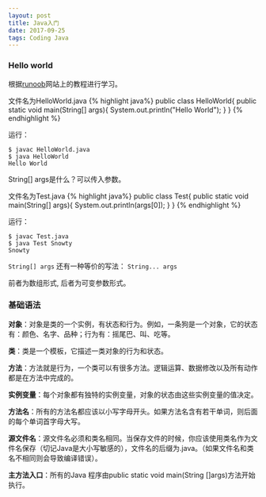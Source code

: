 ```yaml
---
layout: post
title: Java入门
date: 2017-09-25 
tags: Coding Java
---
```


### Hello world

根据[runoob](http://www.runoob.com/java/java-tutorial.html)网站上的教程进行学习。

文件名为HelloWorld.java
{% highlight java%}
public class HelloWorld{
     public static void main(String[] args){
         System.out.println("Hello World");
     }
 }
{% endhighlight %}

运行：

    $ javac HelloWorld.java
    $ java HelloWorld
    Hello World

String[] args是什么？可以传入参数。

文件名为Test.java
{% highlight java%}
public class Test{
     public static void main(String[] args){
         System.out.println(args[0]);
     }
 }
{% endhighlight %}

运行：

    $ javac Test.java
    $ java Test Snowty
    Snowty

`String[] args` 还有一种等价的写法： `String... args`

前者为数组形式, 后者为可变参数形式。


### 基础语法

**对象**：对象是类的一个实例，有状态和行为。例如，一条狗是一个对象，它的状态有：颜色、名字、品种；行为有：摇尾巴、叫、吃等。

**类**：类是一个模板，它描述一类对象的行为和状态。

**方法**：方法就是行为，一个类可以有很多方法。逻辑运算、数据修改以及所有动作都是在方法中完成的。

**实例变量**：每个对象都有独特的实例变量，对象的状态由这些实例变量的值决定。

**方法名**：所有的方法名都应该以小写字母开头。如果方法名含有若干单词，则后面的每个单词首字母大写。

**源文件名**：源文件名必须和类名相同。当保存文件的时候，你应该使用类名作为文件名保存（切记Java是大小写敏感的），文件名的后缀为.java。（如果文件名和类名不相同则会导致编译错误）。

**主方法入口**：所有的Java 程序由public static void main(String []args)方法开始执行。

